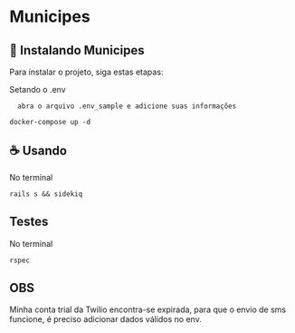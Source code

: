 # Municipes

## 🚀 Instalando Municipes

Para instalar o projeto, siga estas etapas:

Setando o .env
```
  abra o arquivo .env_sample e adicione suas informações
```

```
docker-compose up -d
```

## ☕ Usando

No terminal
```
rails s && sidekiq
```

## Testes

No terminal
```
rspec
```

## OBS

Minha conta trial da Twilio encontra-se expirada, para que o envio de sms funcione, é preciso adicionar dados válidos no env.

